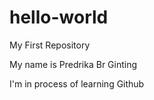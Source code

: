 # hello-world
My First Repository

My name is Predrika Br Ginting

I'm in process of learning Github
